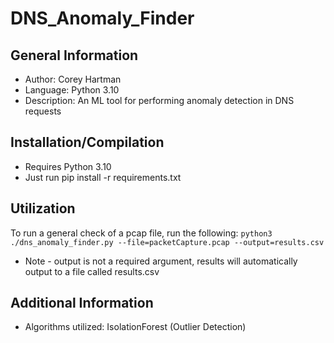# DNS_Anomaly_Finder

## General Information
- Author: Corey Hartman
- Language: Python 3.10
- Description: An ML tool for performing anomaly detection in DNS requests

## Installation/Compilation
- Requires Python 3.10
- Just run pip install -r requirements.txt

## Utilization
To run a general check of a pcap file, run the following: 
```python3 ./dns_anomaly_finder.py --file=packetCapture.pcap --output=results.csv```

- Note - output is not a required argument, results will automatically output to a file called results.csv

## Additional Information

- Algorithms utilized: IsolationForest (Outlier Detection)

